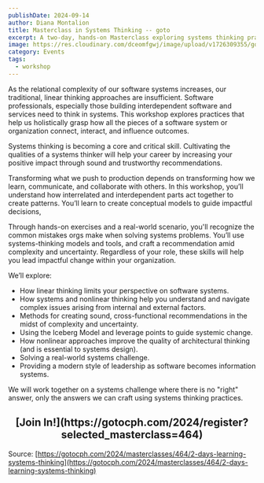 ```yaml
---
publishDate: 2024-09-14
author: Diana Montalion
title: Masterclass in Systems Thinking -- goto
excerpt: A two-day, hands-on Masterclass exploring systems thinking practices. As the relational complexity of our software systems increases, our traditional, linear thinking approaches are insufficient. Software professionals, especially those building interdependent software and services need to think in systems.
image: https://res.cloudinary.com/dceomfgwj/image/upload/v1726309355/goto_sj2qez.png
category: Events
tags:
  - workshop
---
```

As the relational complexity of our software systems increases, our traditional, linear thinking approaches are insufficient. Software professionals, especially those building interdependent software and services need to think in systems. This workshop explores practices that help us holistically grasp how all the pieces of a software system or organization connect, interact, and influence outcomes.

Systems thinking is becoming a core and critical skill. Cultivating the qualities of a systems thinker will help your career by increasing your positive impact through sound and trustworthy recommendations.

Transforming what we push to production depends on transforming how we learn, communicate, and collaborate with others. In this workshop, you’ll understand how interrelated and interdependent parts act together to create patterns. You’ll learn to create conceptual models to guide impactful decisions,

Through hands-on exercises and a real-world scenario, you'll recognize the common mistakes orgs make when solving systems problems. You’ll use systems-thinking models and tools, and craft a recommendation amid complexity and uncertainty. Regardless of your role, these skills will help you lead impactful change within your organization.

We’ll explore:

- How linear thinking limits your perspective on software systems.
- How systems and nonlinear thinking help you understand and navigate complex issues arising from internal and external factors.
- Methods for creating sound, cross-functional recommendations in the midst of complexity and uncertainty.
- Using the Iceberg Model and leverage points to guide systemic change.
- How nonlinear approaches improve the quality of architectural thinking (and is essential to systems design).
- Solving a real-world systems challenge.
- Providing a modern style of leadership as software becomes information systems.

We will work together on a systems challenge where there is no "right" answer, only the answers we can craft using systems thinking practices.

<h2 style="text-align: center;"> [Join In!](https://gotocph.com/2024/register?selected_masterclass=464)
</h2>


Source: [https://gotocph.com/2024/masterclasses/464/2-days-learning-systems-thinking](https://gotocph.com/2024/masterclasses/464/2-days-learning-systems-thinking)
